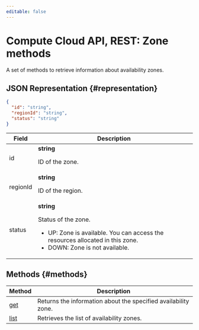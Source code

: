 ```yaml
---
editable: false
---
```


# Compute Cloud API, REST: Zone methods
A set of methods to retrieve information about availability zones.
## JSON Representation {#representation}
```json 
{
  "id": "string",
  "regionId": "string",
  "status": "string"
}
```
 
Field | Description
--- | ---
id | **string**<br><p>ID of the zone.</p> 
regionId | **string**<br><p>ID of the region.</p> 
status | **string**<br><p>Status of the zone.</p> <ul> <li>UP: Zone is available. You can access the resources allocated in this zone.</li> <li>DOWN: Zone is not available.</li> </ul> 

## Methods {#methods}
Method | Description
--- | ---
[get](get.md) | Returns the information about the specified availability zone.
[list](list.md) | Retrieves the list of availability zones.